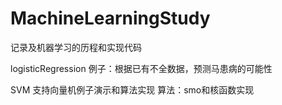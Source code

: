 # MachineLearningStudy
记录及机器学习的历程和实现代码

logisticRegression
例子：根据已有不全数据，预测马患病的可能性

SVM
支持向量机例子演示和算法实现
算法：smo和核函数实现